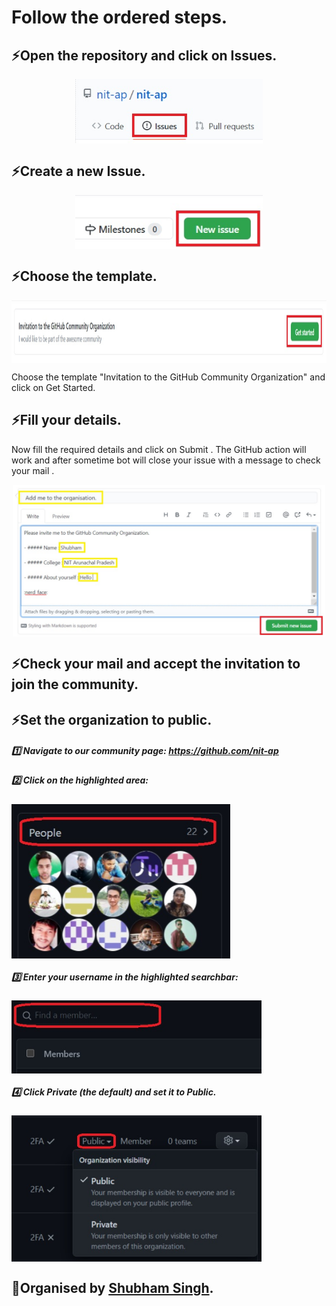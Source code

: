 # Follow the ordered steps.

## ⚡Open the repository and click on Issues.
<p align="center">
  <img align="center" width="300" src="join/Issues.jpg" />
</p>







## ⚡Create a new Issue.
<p align="center">
  <img align="center" width="300" src="join/newissues.jpg" />
</p>







## ⚡Choose the template.
<img align="center" height="100"  src="join/getstarted.jpg" />

Choose the template "Invitation to the GitHub Community Organization" and click on Get Started.

## ⚡Fill your details.
Now fill the required details and click on Submit . 
The GitHub action will work and after sometime bot will close your issue with a message to check your mail .

<p align="center">
  <img align="center" width="500" src="join/submit.jpg" />
</p>








## ⚡Check your mail and accept the invitation to join the community.


## ⚡Set the organization to public.

  ##### 1️⃣ Navigate to our community page: https://github.com/nit-ap
  ##### 2️⃣ Click on the highlighted area:<p align="left">
  <img align="center" width="350" src="join/People.jpg" />
</p>
  
  
  
  
  ##### 3️⃣ Enter your username in the highlighted searchbar:<p align="center">
  <img align="center" width="400" src="join/find.jpg" />
</p>



  ##### 4️⃣ Click Private (the default) and set it to Public.<p align="center">
  <img align="center" width="400" src="join/public.jpg" />
</p>
















## 👋Organised by [Shubham Singh](https://github.com/suubh).
